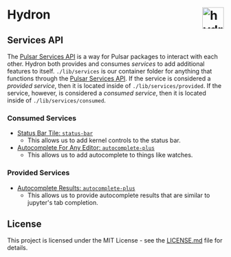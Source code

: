 <!-- Start lib\services\index.js -->

# Hydron <img src="https://cdn.rawgit.com/nteract/hydron/17eda245/static/animate-logo.svg" alt="hydron animated logo" height="50px" align="right" />

## Services API

The [Pulsar Services API](https://flight-manual.atom.io/behind-atom/sections/interacting-with-other-packages-via-services/) is a way for Pulsar packages to interact with each other. Hydron both provides and consumes _services_ to add additional features to itself. `./lib/services` is our container folder for anything that functions through the [Pulsar Services API](https://flight-manual.atom.io/behind-atom/sections/interacting-with-other-packages-via-services/). If the service is considered a _provided service_, then it is located inside of `./lib/services/provided`. If the service, however, is considered a _consumed service_, then it is located inside of `./lib/services/consumed`.

### Consumed Services

- [Status Bar Tile: `status-bar`](./consumed/status-bar/status-bar.js)
  - This allows us to add kernel controls to the status bar.
- [Autocomplete For Any Editor: `autocomplete-plus`](./consumed/autocomplete.js)
  - This allows us to add autocomplete to things like watches.

### Provided Services

- [Autocomplete Results: `autocomplete-plus`](./provided/autocomplete.js)
  - This allows us to provide autocomplete results that are similar to jupyter's tab completion.

## License

This project is licensed under the MIT License - see the [LICENSE.md](https://github.com/nteract/hydron/blob/master/LICENSE.md) file for details.

<!-- End lib\services\index.js -->
